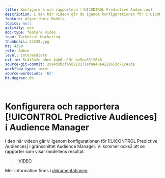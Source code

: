 ```yaml
---
title: Konfigurera och rapportera [!UICONTROL Predictive Audiences]
description: I den här videon går du igenom konfigurationen för [!UICONTROL Predictive Audiences] i gränssnittet Audience Manager. Se de rapporter som visar modellens resultat.
feature: Algorithmic Models
topics: null
activity: use
doc-type: feature video
team: Technical Marketing
thumbnail: 33630.jpg
kt: 4390
role: Admin
level: Intermediate
exl-id: 5c4f8b2e-b0ed-44b6-a19c-be5ea6312646
source-git-commit: 2094d3bcf658913171afa848e4228653c71c41de
workflow-type: tm+mt
source-wordcount: '65'
ht-degree: 0%

---
```


# Konfigurera och rapportera [!UICONTROL Predictive Audiences] i Audience Manager

I den här videon går vi igenom konfigurationen för [!UICONTROL Predictive Audiences] i gränssnittet Audience Manager. Vi kommer också att se rapporter som visar modellens resultat.

>[!VIDEO](https://video.tv.adobe.com/v/33630/?quality=12)

Mer information finns i [dokumentationen](https://experienceleague.adobe.com/docs/audience-manager/user-guide/features/algorithmic-models/predictive-audiences/predictive-audiences.html).
